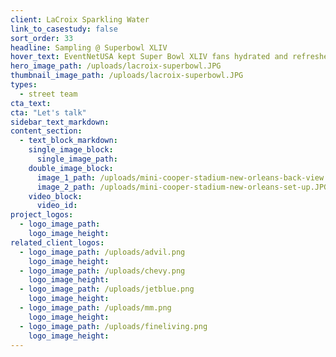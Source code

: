```yaml
---
client: LaCroix Sparkling Water
link_to_casestudy: false
sort_order: 33
headline: Sampling @ Superbowl XLIV
hover_text: EventNetUSA kept Super Bowl XLIV fans hydrated and refreshed with LaCroix Sparkling Water on the streets of Ft. Lauderdale and Miami
hero_image_path: /uploads/lacroix-superbowl.JPG
thumbnail_image_path: /uploads/lacroix-superbowl.JPG
types:
  - street team
cta_text:
cta: "Let's talk"
sidebar_text_markdown:
content_section:
  - text_block_markdown:
    single_image_block:
      single_image_path:
    double_image_block:
      image_1_path: /uploads/mini-cooper-stadium-new-orleans-back-view.JPG
      image_2_path: /uploads/mini-cooper-stadium-new-orleans-set-up.JPG
    video_block:
      video_id:
project_logos:
  - logo_image_path:
    logo_image_height:
related_client_logos:
  - logo_image_path: /uploads/advil.png
    logo_image_height:
  - logo_image_path: /uploads/chevy.png
    logo_image_height:
  - logo_image_path: /uploads/jetblue.png
    logo_image_height:
  - logo_image_path: /uploads/mm.png
    logo_image_height:
  - logo_image_path: /uploads/fineliving.png
    logo_image_height:
---
```

